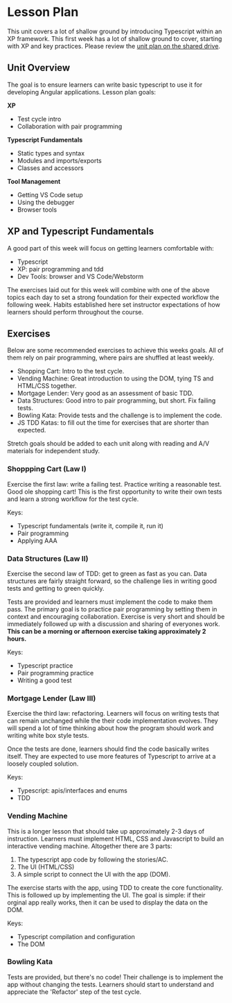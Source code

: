 # Lesson Plan

This unit covers a lot of shallow ground by introducing Typescript within an XP framework. 
This first week has a lot of shallow ground to cover, starting with XP and key practices. Please review the [unit plan on the shared drive](https://docs.google.com/document/d/1mUDnKEH063gkWQMWIiXrJU7oKQRwftckSHRdr6y05l4/edit).

## Unit Overview

The goal is to ensure learners can write basic typescript to use it for developing Angular applications. Lesson plan goals:

**XP**
- Test cycle intro
- Collaboration with pair programming

**Typescript Fundamentals**
- Static types and syntax 
- Modules and imports/exports
- Classes and accessors

**Tool Management**
- Getting VS Code setup 
- Using the debugger
- Browser tools 

## XP and Typescript Fundamentals 

A good part of this week will focus on getting learners comfortable with: 

* Typescript 
* XP: pair programming and tdd 
* Dev Tools: browser and VS Code/Webstorm

The exercises laid out for this week will combine with one of the above topics each day to set a strong foundation for their expected workflow the following week. Habits established here set instructor expectations of how learners should perform throughout the course. 

## Exercises

Below are some recommended exercises to achieve this weeks goals. All of them rely on pair programming, where pairs are shuffled at least weekly.

* Shopping Cart: Intro to the test cycle.
* Vending Machine: Great introduction to using the DOM, tying TS and HTML/CSS together.
* Mortgage Lender: Very good as an assessment of basic TDD.
* Data Structures: Good intro to pair programming, but short. Fix failing tests. 
* Bowling Kata: Provide tests and the challenge is to implement the code.
* JS TDD Katas: to fill out the time for exercises that are shorter than expected.

Stretch goals should be added to each unit along with reading and A/V materials for independent study.

### Shoppping Cart (Law I) 

Exercise the first law: write a failing test. Practice writing a reasonable test.
Good ole shopping cart! This is the first opportunity to write their own tests and learn a strong workflow for the test cycle.

Keys: 
- Typescript fundamentals (write it, compile it, run it)
- Pair programming 
- Applying AAA 

### Data Structures (Law II)

Exercise the second law of TDD: get to green as fast as you can.  Data structures are fairly straight forward, so the challenge lies in writing good tests and getting to green quickly.

Tests are provided and learners must implement the code to make them pass. The primary goal is to practice pair programming by setting them in context and encouraging collaboration. Exercise is very short and should be immediately followed up with a discussion and sharing of everyones work. **This can be a morning or afternoon exercise taking approximately 2 hours.**

Keys: 
- Typescript practice 
- Pair programming practice 
- Writing a good test

### Mortgage Lender (Law III)

Exercise the third law: refactoring. Learners will focus on writing tests that can remain unchanged while the their code implementation evolves. They will spend a lot of time thinking about how the program should work and writing white box style tests.

Once the tests are done, learners should find the code basically writes itself. They are expected to use more features of Typescript to arrive at a loosely coupled solution.

Keys: 
- Typescript: apis/interfaces and enums 
- TDD  

### Vending Machine

This is a longer lesson that should take up approximately 2-3 days of instruction. Learners must implement HTML, CSS and Javascript to build an interactive vending machine. Altogether there are 3 parts: 

1. The typescript app code by following the stories/AC. 
2. The UI (HTML/CSS)
3. A simple script to connect the UI with the app (DOM).

The exercise starts with the app, using TDD to create the core functionality. This is followed up by implementing the UI. The goal is simple: if their orginal app really works, then it can be used to display the data on the DOM. 

Keys:
- Typescript compilation and configuration
- The DOM 

### Bowling Kata

Tests are provided, but there's no code! Their challenge is to implement the app without changing the tests. Learners should start to understand and appreciate the 'Refactor' step of the test cycle.
